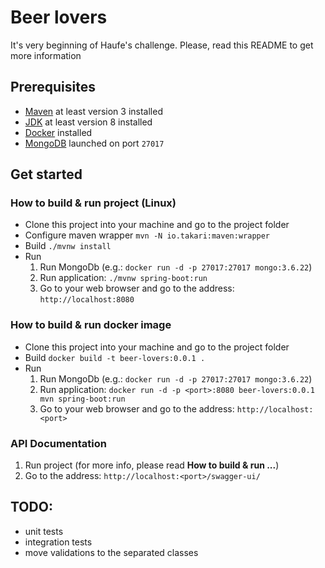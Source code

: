 # Beer lovers
It's very beginning of Haufe's challenge. Please, read this README to get more information

## Prerequisites
- [Maven](https://maven.apache.org/) at least version 3 installed
- [JDK](https://www.oracle.com/java/technologies/javase-downloads.html) at least version 8 installed
- [Docker](https://docs.docker.com/engine/install/) installed
- [MongoDB](https://www.mongodb.com/) launched on port `27017`

## Get started
### How to build & run project (Linux)
  - Clone this project into your machine and go to the project folder
  - Configure maven wrapper `mvn -N io.takari:maven:wrapper`
  - Build `./mvnw install`
  - Run
    1. Run MongoDb (e.g.: `docker run -d -p 27017:27017 mongo:3.6.22`)
    2. Run application: `./mvnw spring-boot:run`
    3. Go to your web browser and go to the address: `http://localhost:8080`

### How to build & run docker image
  - Clone this project into your machine and go to the project folder
  - Build `docker build -t beer-lovers:0.0.1 .`
  - Run
    1. Run MongoDb (e.g.: `docker run -d -p 27017:27017 mongo:3.6.22`)
    2. Run application: `docker run -d -p <port>:8080 beer-lovers:0.0.1 mvn spring-boot:run`
    3. Go to your web browser and go to the address: `http://localhost:<port>`
### API Documentation
   1. Run project (for more info, please read **How to build & run ...**)
   2. Go to the address: `http://localhost:<port>/swagger-ui/`

## TODO:
- unit tests
- integration tests
- move validations to the separated classes